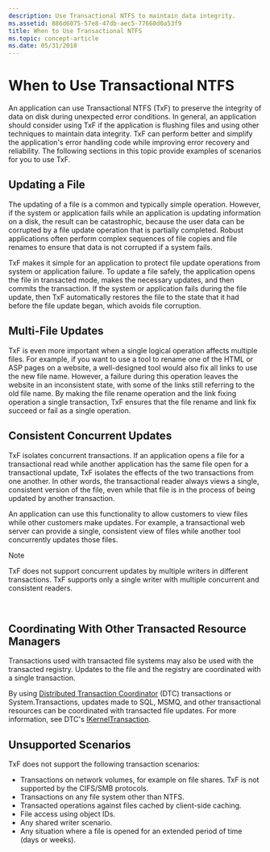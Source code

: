 ```yaml
---
description: Use Transactional NTFS to maintain data integrity.
ms.assetid: 886d6075-57e8-47db-aec5-77660d0a53f9
title: When to Use Transactional NTFS
ms.topic: concept-article
ms.date: 05/31/2018
---
```


# When to Use Transactional NTFS

An application can use Transactional NTFS (TxF) to preserve the integrity of data on disk during unexpected error conditions. In general, an application should consider using TxF if the application is flushing files and using other techniques to maintain data integrity. TxF can perform better and simplify the application's error handling code while improving error recovery and reliability. The following sections in this topic provide examples of scenarios for you to use TxF.

## Updating a File

The updating of a file is a common and typically simple operation. However, if the system or application fails while an application is updating information on a disk, the result can be catastrophic, because the user data can be corrupted by a file update operation that is partially completed. Robust applications often perform complex sequences of file copies and file renames to ensure that data is not corrupted if a system fails.

TxF makes it simple for an application to protect file update operations from system or application failure. To update a file safely, the application opens the file in transacted mode, makes the necessary updates, and then commits the transaction. If the system or application fails during the file update, then TxF automatically restores the file to the state that it had before the file update began, which avoids file corruption.

## Multi-File Updates

TxF is even more important when a single logical operation affects multiple files. For example, if you want to use a tool to rename one of the HTML or ASP pages on a website, a well-designed tool would also fix all links to use the new file name. However, a failure during this operation leaves the website in an inconsistent state, with some of the links still referring to the old file name. By making the file rename operation and the link fixing operation a single transaction, TxF ensures that the file rename and link fix succeed or fail as a single operation.

## Consistent Concurrent Updates

TxF isolates concurrent transactions. If an application opens a file for a transactional read while another application has the same file open for a transactional update, TxF isolates the effects of the two transactions from one another. In other words, the transactional reader always views a single, consistent version of the file, even while that file is in the process of being updated by another transaction.

An application can use this functionality to allow customers to view files while other customers make updates. For example, a transactional web server can provide a single, consistent view of files while another tool concurrently updates those files.

> [!Note]  
> TxF does not support concurrent updates by multiple writers in different transactions. TxF supports only a single writer with multiple concurrent and consistent readers.

 

## Coordinating With Other Transacted Resource Managers

Transactions used with transacted file systems may also be used with the transacted registry. Updates to the file and the registry are coordinated with a single transaction.

By using [Distributed Transaction Coordinator](/previous-versions/windows/desktop/mscs/distributed-transaction-coordinator) (DTC) transactions or System.Transactions, updates made to SQL, MSMQ, and other transactional resources can be coordinated with transacted file updates. For more information, see DTC's [IKernelTransaction](/previous-versions/windows/desktop/aa344210(v=vs.85)).

## Unsupported Scenarios

TxF does not support the following transaction scenarios:

-   Transactions on network volumes, for example on file shares. TxF is not supported by the CIFS/SMB protocols.
-   Transactions on any file system other than NTFS.
-   Transacted operations against files cached by client-side caching.
-   File access using object IDs.
-   Any shared writer scenario.
-   Any situation where a file is opened for an extended period of time (days or weeks).

 

 

